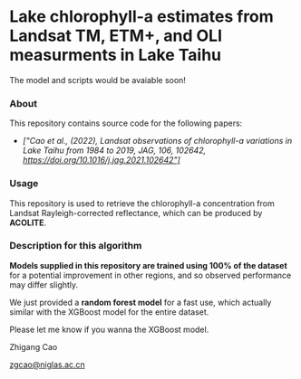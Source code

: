 # Lake chlorophyll-a estimates from Landsat TM, ETM+, and OLI measurments in Lake Taihu

The model and scripts would be avaiable soon!

### About
This repository contains source code for the following papers:

- <i>["Cao et al., (2022), Landsat observations of chlorophyll-a variations in Lake Taihu from 1984 to 2019, JAG, 106, 102642, https://doi.org/10.1016/j.jag.2021.102642"]</i>

### Usage
This repository is used to retrieve the chlorophyll-a concentration from Landsat Rayleigh-corrected reflectance, which can be produced by **ACOLITE**.

### Description for this algorithm
**Models supplied in this repository are trained using 100% of the dataset** for a potential improvement in other regions, and so observed performance may differ slightly.

We just provided a **random forest model** for a fast use, which actually similar with the XGBoost model for the entire dataset.

Please let me know if you wanna the XGBoost model.

Zhigang Cao

zgcao@niglas.ac.cn

